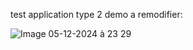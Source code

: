 test application type 2 demo a remodifier:

![Image 05-12-2024 à 23 29](https://github.com/user-attachments/assets/26931837-1535-4e87-b367-1d6366d010a1)


